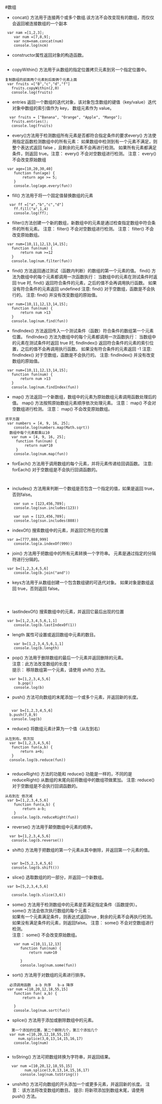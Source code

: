 #数组
- concat() 方法用于连接两个或多个数组.该方法不会改变现有的数组，而仅仅会返回被连接数组的一个副本
~~~
 var nam =[1,2,3];
    var num =[7,8,9];
    var ncm=nam.concat(num)
    console.log(ncm)
~~~
-  constructor属性返回对象的构造函数。
~~~

~~~   
- copyWithin() 方法用于从数组的指定位置拷贝元素到另一个指定位置中。
 ~~~
 复制数组的前面两个元素到后面俩个元素上面
  var fruits =["B","c","d","f"]
    fruits.copyWithin(2,0)
    console.log(fruits)
 ~~~
- entries 返回一个数组的迭代对象，该对象包含数组的键值（key/value）迭代对象中数组的索引值作为 key， 数组元素作为 value。
~~~
  var fruits = ["Banana", "Orange", "Apple", "Mango"];
   fruits.entries();
   console.log(fruits)
~~~
- every()方法用于检测数组所有元素是否都符合指定条件的要求every() 方法使用指定函数检测数组中的所有元素：
  如果数组中检测到有一个元素不满足，则整个表达式返回 false ，且剩余的元素不会再进行检测。
  如果所有元素都满足条件，则返回 true。注意： every() 不会对空数组进行检测。 注意： every() 不会改变原始数组
~~~
 var age=[10,20,30,40]
    function fun(age) {
        return age >= 5;
    }
    console.log(age.every(fun))
~~~
- fill() 方法用于将一个固定值替换数组的元素
~~~
  var ff =["a","b","c","d"]
    ff.fill("a",1,4)
    console.log(ff);
~~~
- filter()方法创建一个新的数组，新数组中的元素是通过检查指定数组中符合条件的所有元素。
  注意： filter() 不会对空数组进行检测。 注意： filter() 不会改变原始数组。
 ~~~
  var num=[10,11,12,13,14,15];
    function fun(num) {
        return num >=12
    }
    console.log(num.filter(fun))
 ~~~
 - find() 方法返回通过测试（函数内判断）的数组的第一个元素的值。
find() 方法为数组中的每个元素都调用一次函数执行：
当数组中的元素在测试条件时返回 true 时, find() 返回符合条件的元素，之后的值不会再调用执行函数。
如果没有符合条件的元素返回 undefined
注意: find() 对于空数组，函数是不会执行的。
注意: find() 并没有改变数组的原始值。
~~~
 var num=[10,11,12,13,14,15];
   function fun(num) {
       return num >13
   }
   console.log(num.find(fun))

~~~
- findIndex() 方法返回传入一个测试条件（函数）符合条件的数组第一个元素位置。
  findIndex() 方法为数组中的每个元素都调用一次函数执行：
  当数组中的元素在测试条件时返回 true 时, findIndex() 返回符合条件的元素的索引位置，之后的值不会再调用执行函数。
  如果没有符合条件的元素返回 -1
  注意: findIndex() 对于空数组，函数是不会执行的。
  注意: findIndex() 并没有改变数组的原始值。
 ~~~
  var num=[10,11,12,13,14,15];
    function fun(num) {
        return num >13
    }
    console.log(num.findIndex(fun))
 ~~~
 - map() 方法返回一个新数组，数组中的元素为原始数组元素调用函数处理后的值。
   map() 方法按照原始数组元素顺序依次处理元素。
   注意： map() 不会对空数组进行检测。
   注意： map() 不会改变原始数组。
~~~
求平方跟
 var numbers = [4, 9, 16, 25];
    console.log(numbers.map(Math.sqrt))
  数组中每个元素都乘以10
   var num = [4, 9, 16, 25];
     function fun(num) {
         return num*10
     }
    console.log(num.map(fun))
~~~
- forEach() 方法用于调用数组的每个元素，并将元素传递给回调函数。
  注意: forEach() 对于空数组是不会执行回调函数的。
  ~~~
  
  
  ~~~
- includes() 方法用来判断一个数组是否包含一个指定的值，如果是返回 true，否则false。
~~~
    var sun = [123,456,789];
    console.log(sun.includes(123))

    var sun = [123,456,789];
    console.log(sun.includes(888))

~~~
- indexOf() 搜索数组中的元素，并返回它所在的位置
~~~
 var a=[777,888,999]
    console.log(a.indexOf(999))

~~~
- join() 方法用于把数组中的所有元素转换一个字符串。 元素是通过指定的分隔符进行分隔的。
~~~
 var b=[1,2,3,4,5,6]
    console.log(b.join("and"))
~~~
- keys方法用于从数组创建一个包含数组键的可迭代对象。
 如果对象是数组返回 true，否则返回 false。
 ~~~
 
 
 
 ~~~
 - lastIndexOf()	搜索数组中的元素，并返回它最后出现的位置
 ~~~
  var b=[1,2,3,4,5,6,1,1]
     console.log(b.lastIndexOf(1))
 ~~~
 - length 属性可设置或返回数组中元素的数目。
~~~
    var b=[1,2,3,4,5,6,1,1]
    console.log(b.length)

~~~
- pop() 方法用于删除数组的最后一个元素并返回删除的元素。  
  注意：此方法改变数组的长度！  
  提示： 移除数组第一个元素，请使用 shift() 方法。
 ~~~
   var b=[1,2,3,4,5,6]
       b.pop()
     console.log(b)
 ~~~
 - push() 方法可向数组的末尾添加一个或多个元素，并返回新的长度。
 ~~~
    
    var b=[1,2,3,4,5,6]
   b.push(7,8,9)
    console.log(b)
 
 ~~~
 - reduce() 将数组元素计算为一个值（从左到右）
 ~~~
 从左到右，依次加
   var b=[1,2,3,4,5,6]
    function fun(a,b) {
        return a+b;
    }
   console.log(b.reduce(fun))
   
 ~~~
 
 - reduceRight() 方法的功能和 reduce() 功能是一样的，不同的是 reduceRight() 从数组的末尾向前将数组中的数组项做累加。
 注意: reduce() 对于空数组是不会执行回调函数的。
 ~~~
 从右到左 依次减
  var b=[1,2,3,4,5,6]
     function fun(a,b) {
         return a-b;
     }
    console.log(b.reduceRight(fun))
 
 ~~~
 -  reverse() 方法用于颠倒数组中元素的顺序。
 ~~~
   var b=[1,2,3,4,5,6]
    console.log(b.reverse())
 ~~~
 - shift() 方法用于把数组的第一个元素从其中删除，并返回第一个元素的值。
 ~~~
 
    var b=[5,2,3,4,5,6]    
    console.log(b.shift())
 
 ~~~
 - slice()	选取数组的的一部分，并返回一个新数组。 
 ~~~
  var b=[5,2,3,4,5,6]
 
    console.log(b.slice(3,6))
 
 ~~~
 - some() 方法用于检测数组中的元素是否满足指定条件（函数提供）。   
   some() 方法会依次执行数组的每个元素：   
   如果有一个元素满足条件，则表达式返回true , 剩余的元素不会再执行检测。
   如果没有满足条件的元素，则返回false。
   注意： some() 不会对空数组进行检测。   
   注意： some() 不会改变原始数组。
~~~
    var num =[10,11,12,13]
       function fun(num) {
           return num>10
   
       }
       console.log(num.some(fun))
~~~
- sort() 方法用于对数组的元素进行排序。
~~~
  必须调用函数  a-b 升序   b-a 降序
 var num =[10,20,12,18,55,15]
    function fun( a,b) {
        return a-b

    }
    console.log(num.sort(fun))

~~~
- splice() 方法用于添加或删除数组中的元素。
~~~
   第一个添加的位置，第二个删除几个，第三个添加几个
  var num =[10,20,12,18,55,15]
      num.splice(3,0,13,14,15,16,17)
    console.log(num)
    
 ~~~
 - toString() 方法可把数组转换为字符串，并返回结果。
~~~
   var num =[10,20,12,18,55,15]
         num.splice(3,0,13,14,15,16,17)
       console.log(num.toString())
~~~
 - unshift() 方法可向数组的开头添加一个或更多元素，并返回新的长度。
注意： 该方法将改变数组的数目。
提示: 将新项添加到数组末尾，请使用 push() 方法。